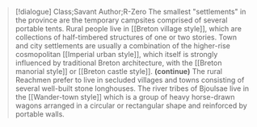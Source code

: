 >[!dialogue] Class;Savant Author;R-Zero
>The smallest "settlements" in the province are the temporary campsites comprised of several portable tents. Rural people live in [[Breton village style]], which are collections of half-timbered structures of one or two stories. Town and city settlements are usually a combination of the higher-rise cosmopolitan [[Imperial urban style]], which itself is strongly influenced by traditional Breton architecture, with the [[Breton manorial style]] or [[Breton castle style]].
>**(continue)**
>The rural Reachmen prefer to live in secluded villages and towns consisting of several well-built stone longhouses. The river tribes of Bjoulsae live in the [[Wander-town style]] which is a group of heavy horse-drawn wagons arranged in a circular or rectangular shape and reinforced by portable walls. 